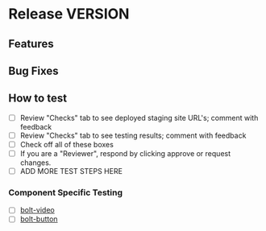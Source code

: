 # Release VERSION

## Features


## Bug Fixes 


## How to test

- [ ] Review "Checks" tab to see deployed staging site URL's; comment with feedback
- [ ] Review "Checks" tab to see testing results; comment with feedback
- [ ] Check off all of these boxes
- [ ] If you are a "Reviewer", respond by clicking approve or request changes.
- [ ] ADD MORE TEST STEPS HERE

### Component Specific Testing

- [ ] [bolt-video](https://github.com/bolt-design-system/bolt/blob/master/packages/components/bolt-video/TESTING.md)
- [ ] [bolt-button](https://github.com/bolt-design-system/bolt/blob/master/packages/components/bolt-button/TESTING.md)
